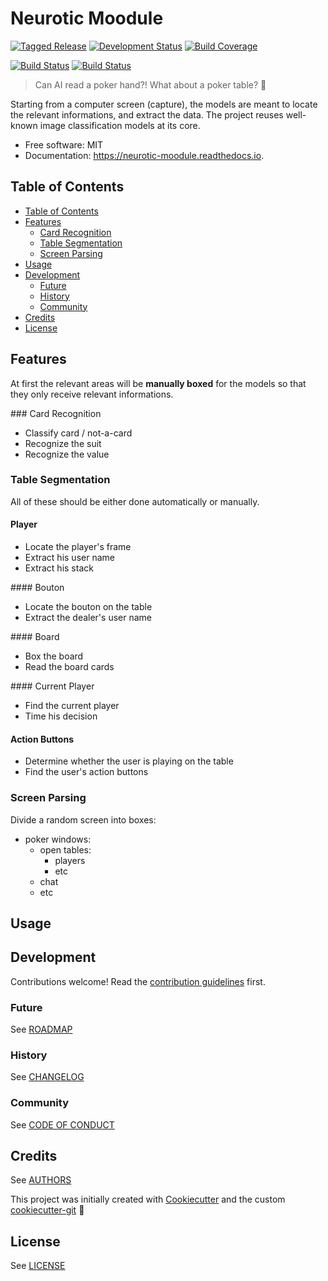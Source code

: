# Neurotic Moodule

[![Tagged Release][release-shield]](CHANGELOG.md)
[![Development Status][planning-status-shield]](ROADMAP.md)
[![Build Coverage][coverage-shield]][coverage-link]

[![Build Status][travis-shield]][travis-link]
[![Build Status][appveyor-shield]][appveyor-link]

> Can AI read a poker hand?! What about a poker table? :robot:

Starting from a computer screen (capture), the models are meant to locate the relevant informations, and extract the data. The project reuses well-known image classification models at its core.

* Free software: MIT
* Documentation: https://neurotic-moodule.readthedocs.io.

## Table of Contents

- [Table of Contents](#table-of-contents)
- [Features](#features)
  - [Card Recognition](#card-recognition)
  - [Table Segmentation](#table-segmentation)
  - [Screen Parsing](#screen-parsing)
- [Usage](#usage)
- [Development](#development)
  - [Future](#future)
  - [History](#history)
  - [Community](#community)
- [Credits](#credits)
- [License](#license)

## Features

At first the relevant areas will be **manually boxed** for the models so that they only receive relevant informations.

### Card Recognition

- Classify card / not-a-card
- Recognize the suit
- Recognize the value

### Table Segmentation

All of these should be either done automatically or manually.

#### Player

- Locate the player's frame
- Extract his user name
- Extract his stack

#### Bouton

- Locate the bouton on the table
- Extract the dealer's user name

#### Board

- Box the board
- Read the board cards

#### Current Player

- Find the current player
- Time his decision

#### Action Buttons

- Determine whether the user is playing on the table
- Find the user's action buttons

### Screen Parsing

Divide a random screen into boxes:
- poker windows:
  - open tables:
    - players
    - etc
  - chat
  - etc

## Usage

## Development

Contributions welcome! Read the [contribution guidelines](CONTRIBUTING.md) first.

### Future

See [ROADMAP](ROADMAP.md)

### History

See [CHANGELOG](CHANGELOG.md)

### Community

See [CODE OF CONDUCT](CODE_OF_CONDUCT.md)

## Credits

See [AUTHORS](AUTHORS.md)

This project was initially created with [Cookiecutter][cookiecutter] and the custom [cookiecutter-git][cookiecutter-git] :cookie:

## License

See [LICENSE](LICENSE)

[cookiecutter]: https://github.com/audreyr/cookiecutter
[cookiecutter-git]: https://github.com/moodule/cookiecutter-git

[appveyor-shield]: https://ci.appveyor.com/api/projects/status/github/moodule/neurotic-moodule?branch=master&svg=true
[appveyor-link]: https://ci.appveyor.com/project/moodule/neurotic-moodule/branch/master
[coverage-shield]: https://img.shields.io/badge/coverage-0%25-lightgrey.svg?longCache=true
[coverage-link]: https://codecov.io
[docs-shield]: https://readthedocs.org/projects/moodule/badge/?version=latest
[docs-link]: https://neurotic-moodule.readthedocs.io/en/latest/?badge=latest
[pypi-shield]: https://img.shields.io/pypi/v/neurotic-moodule.svg
[pypi-link]: https://pypi.python.org/pypi/neurotic-moodule
[pyup-shield]: https://pyup.io/repos/github/moodule/neurotic-moodule/shield.svg
[pyup-link]: https://pyup.io/repos/github/moodule/neurotic-moodule/
[release-shield]: https://img.shields.io/badge/release-v0-blue.svg?longCache=true
[travis-shield]: https://img.shields.io/travis/moodule/neurotic-moodule.svg
[travis-link]: https://travis-ci.org/moodule/neurotic-moodule

[planning-status-shield]: https://img.shields.io/badge/status-planning-lightgrey.svg?longCache=true
[pre-alpha-status-shield]: https://img.shields.io/badge/status-pre--alpha-red.svg?longCache=true
[alpha-status-shield]: https://img.shields.io/badge/status-alpha-yellow.svg?longCache=true
[beta-status-shield]: https://img.shields.io/badge/status-beta-brightgreen.svg?longCache=true
[stable-status-shield]: https://img.shields.io/badge/status-stable-blue.svg?longCache=true
[mature-status-shield]: https://img.shields.io/badge/status-mature-8A2BE2.svg?longCache=true
[inactive-status-shield]: https://img.shields.io/badge/status-inactive-lightgrey.svg?longCache=true